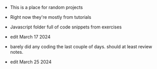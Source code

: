 - This is a place for random projects
- Right now they're mostly from tutorials
- Javascript folder full of code snippets from exercises
- edit March 17 2024

- barely did any coding the last couple of days. should at least review notes. 
- edit March 25 2024